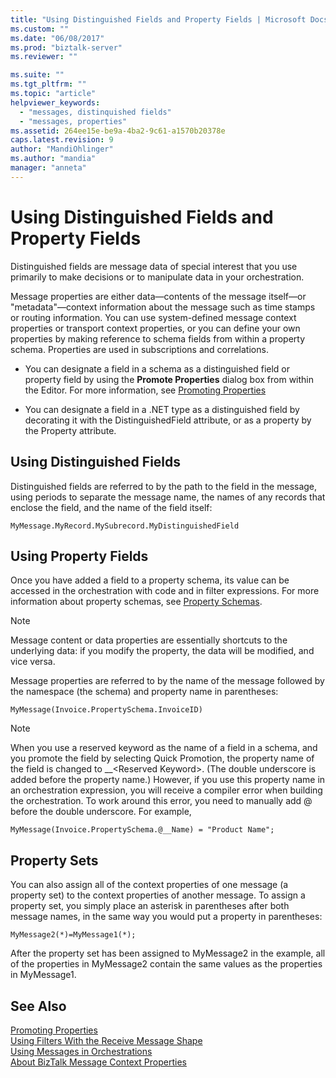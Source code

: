 ```yaml
---
title: "Using Distinguished Fields and Property Fields | Microsoft Docs"
ms.custom: ""
ms.date: "06/08/2017"
ms.prod: "biztalk-server"
ms.reviewer: ""

ms.suite: ""
ms.tgt_pltfrm: ""
ms.topic: "article"
helpviewer_keywords: 
  - "messages, distinquished fields"
  - "messages, properties"
ms.assetid: 264ee15e-be9a-4ba2-9c61-a1570b20378e
caps.latest.revision: 9
author: "MandiOhlinger"
ms.author: "mandia"
manager: "anneta"
---
```

# Using Distinguished Fields and Property Fields
Distinguished fields are message data of special interest that you use primarily to make decisions or to manipulate data in your orchestration.  
  
 Message properties are either data—contents of the message itself—or "metadata"—context information about the message such as time stamps or routing information. You can use system-defined message context properties or transport context properties, or you can define your own properties by making reference to schema fields from within a property schema. Properties are used in subscriptions and correlations.  
  
-   You can designate a field in a schema as a distinguished field or property field by using the **Promote Properties** dialog box from within the Editor. For more information, see [Promoting Properties](../core/promoting-properties.md)  
  
-   You can designate a field in a .NET type as a distinguished field by decorating it with the DistinguishedField attribute, or as a property by the Property attribute.  
  
## Using Distinguished Fields  
 Distinguished fields are referred to by the path to the field in the message, using periods to separate the message name, the names of any records that enclose the field, and the name of the field itself:  
  
```  
MyMessage.MyRecord.MySubrecord.MyDistinguishedField  
```  
  
## Using Property Fields  
 Once you have added a field to a property schema, its value can be accessed in the orchestration with code and in filter expressions. For more information about property schemas, see [Property Schemas](../core/property-schemas.md).  
  
> [!NOTE]
>  Message content or data properties are essentially shortcuts to the underlying data: if you modify the property, the data will be modified, and vice versa.  
  
 Message properties are referred to by the name of the message followed by the namespace (the schema) and property name in parentheses:  
  
```  
MyMessage(Invoice.PropertySchema.InvoiceID)  
```  
  
> [!NOTE]
>  When you use a reserved keyword as the name of a field in a schema, and you promote the field by selecting Quick Promotion, the property name of the field is changed to __\<Reserved Keyword>. (The double underscore is added before the property name.) However, if you use this property name in an orchestration expression, you will receive a compiler error when building the orchestration.  To work around this error, you need to manually add @ before the double underscore. For example,  
>   
>  `MyMessage(Invoice.PropertySchema.@__Name) = "Product Name";`  
  
## Property Sets  
 You can also assign all of the context properties of one message (a property set) to the context properties of another message. To assign a property set, you simply place an asterisk in parentheses after both message names, in the same way you would put a property in parentheses:  
  
```  
MyMessage2(*)=MyMessage1(*);  
```  
  
 After the property set has been assigned to MyMessage2 in the example, all of the properties in MyMessage2 contain the same values as the properties in MyMessage1.  
  
## See Also  
 [Promoting Properties](../core/promoting-properties.md)   
 [Using Filters With the Receive Message Shape](../core/using-filters-with-the-receive-message-shape.md)   
 [Using Messages in Orchestrations](../core/using-messages-in-orchestrations.md)   
 [About BizTalk Message Context Properties](../core/about-biztalk-message-context-properties.md)